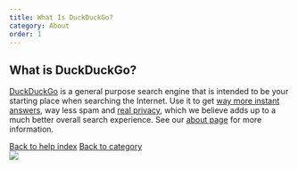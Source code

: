 ```yaml
---
title: What Is DuckDuckGo?
category: About
order: 1
---
```

<div class="head">
  <h2>What is DuckDuckGo?</h2>
</div>
<div class="body content">
  <div class="row">
    <p>
      <a href="https://duckduckgo.com/">DuckDuckGo</a> is a general purpose search engine that is intended to be your starting place when searching the Internet. Use it to get <a href="https://duckduckgo.com/tour">way more instant answers</a>, way less spam and <a href="https://duckduckgo.com/privacy">real privacy</a>, which we believe adds up to a much better overall search experience. See our <a href="https://duckduckgo.com/about">about page</a> for more information.
    </p>
  </div>
  <div class="row">
    <a class="button" href="https://duck.co/help"><i class="icon-fast-backward"></i> Back to help index</a>
    <a class="button" href="https://duck.co/help/company"><i class="icon-step-backward"></i> Back to category</a>
  </div>
</div>

<image src="/edition-jekyll-template/images/ddg-logo.svg">
